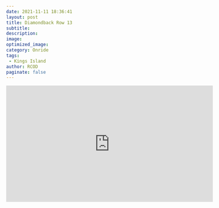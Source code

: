```yaml
---
date: 2021-11-11 18:36:41
layout: post
title: Diamondback Row 13
subtitle:
description:
image:
optimized_image:
category: Onride
tags: 
 - Kings Island
author: RCOD
paginate: false
---
```


<iframe width="560" height="315" src="https://www.youtube.com/embed/es_U21CcdfM" title="YouTube video player" frameborder="0" allow="accelerometer; autoplay; clipboard-write; encrypted-media; gyroscope; picture-in-picture" allowfullscreen></iframe>